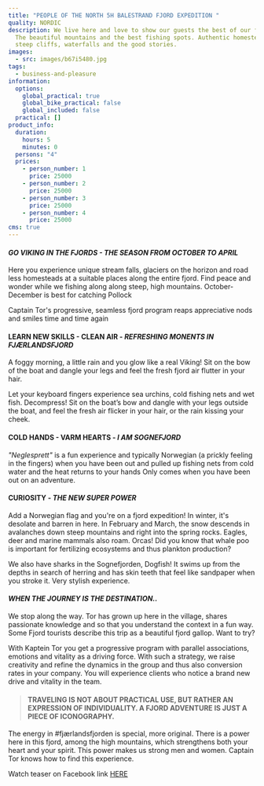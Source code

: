```yaml
---
title: "PEOPLE OF THE NORTH 5H BALESTRAND FJORD EXPEDITION "
quality: NORDIC
description: We live here and love to show our guests the best of our fjords.
  The beautiful mountains and the best fishing spots. Authentic homesteads along
  steep cliffs, waterfalls and the good stories.
images:
  - src: images/b67i5480.jpg
tags:
  - business-and-pleasure
information:
  options:
    global_practical: true
    global_bike_practical: false
    global_included: false
  practical: []
product_info:
  duration:
    hours: 5
    minutes: 0
  persons: "4"
  prices:
    - person_number: 1
      price: 25000
    - person_number: 2
      price: 25000
    - person_number: 3
      price: 25000
    - person_number: 4
      price: 25000
cms: true
---
```

#### ***G﻿O VIKING IN THE FJORDS - THE SEASON FROM OCTOBER TO APRIL***

Here you experience unique stream falls, glaciers on the horizon and road less homesteads at a suitable places along the entire fjord. Find peace and wonder while we fishing along along steep, high mountains. October-December is best for catching Pollock 

 Captain Tor's progressive, seamless fjord program reaps appreciative nods and smiles time and time again



#### **LEARN NEW SKILLS - CLEAN AIR - *REFRESHING MONENTS IN FJÆRLANDSFJORD***

A foggy morning, a little rain and you glow like a real Viking! Sit on the bow of the boat and dangle your legs and feel the fresh fjord air flutter in your hair.

 Let your keyboard fingers experience sea urchins, cold fishing nets and wet fish. Decompress! Sit on the boat’s bow and dangle with your legs outside the boat, and feel the fresh air flicker in your hair, or the rain kissing your cheek. 

#### **C﻿OLD HANDS - VARM HEARTS - *I AM SOGNEFJORD***

*"Neglesprett"* is a fun experience and typically Norwegian (a prickly feeling in the fingers) when you have been out and pulled up fishing nets from cold water and the heat returns to your hands Only comes when you have been out on an adventure.

#### **CURIOSITY - *THE NEW SUPER POWER***

Add a Norwegian flag and you're on a fjord expedition! In winter, it's desolate and barren in here. In February and March, the snow descends in avalanches down steep mountains and right into the spring rocks. Eagles, deer and marine mammals also roam. Orcas! Did you know that whale poo is important for fertilizing ecosystems and thus plankton production?

We also have sharks in the Sognefjorden, Dogfish! It swims up from the depths in search of herring and has skin teeth that feel like sandpaper when you stroke it. Very stylish experience.

#### ***WHEN THE JOURNEY IS THE DESTINATION..***

We stop along the way. Tor has grown up here in the village, shares passionate knowledge and so that you understand the context in a fun way. Some Fjord tourists describe this trip as a beautiful fjord gallop. Want to try?

With Kaptein Tor you get a progressive program with parallel associations, emotions and vitality as a driving force. With such a strategy, we raise creativity and refine the dynamics in the group and thus also conversion rates in your company. You will experience clients who notice a brand new drive and vitality in the team.

> #### **TRAVELING IS NOT ABOUT PRACTICAL USE, BUT RATHER AN EXPRESSION OF INDIVIDUALITY. A FJORD ADVENTURE IS JUST A PIECE OF ICONOGRAPHY.**

The energy in #fjærlandsfjorden is special, more original. There is a power here in this fjord, among the high mountains, which strengthens both your heart and your spirit. This power makes us strong men and women. Captain Tor knows how to find this experience.

Watch  teaser on Facebook link [HERE](https://www.facebook.com/100083265042863/videos/1182491502710397/?notif_id=1715324499777398&notif_t=video_processed&ref=notif)
